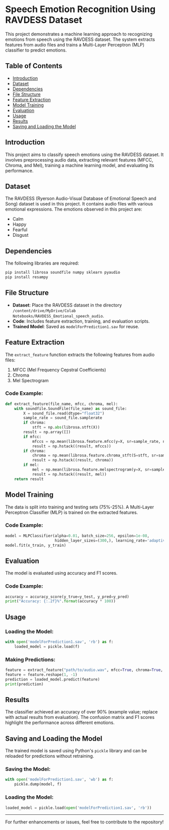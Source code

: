 # Speech Emotion Recognition Using RAVDESS Dataset

This project demonstrates a machine learning approach to recognizing emotions from speech using the RAVDESS dataset. The system extracts features from audio files and trains a Multi-Layer Perceptron (MLP) classifier to predict emotions.

## Table of Contents
- [Introduction](#introduction)
- [Dataset](#dataset)
- [Dependencies](#dependencies)
- [File Structure](#file-structure)
- [Feature Extraction](#feature-extraction)
- [Model Training](#model-training)
- [Evaluation](#evaluation)
- [Usage](#usage)
- [Results](#results)
- [Saving and Loading the Model](#saving-and-loading-the-model)

## Introduction
This project aims to classify speech emotions using the RAVDESS dataset. It involves preprocessing audio data, extracting relevant features (MFCC, Chroma, and Mel), training a machine learning model, and evaluating its performance.

## Dataset
The RAVDESS (Ryerson Audio-Visual Database of Emotional Speech and Song) dataset is used in this project. It contains audio files with various emotional expressions. The emotions observed in this project are:
- Calm
- Happy
- Fearful
- Disgust

## Dependencies
The following libraries are required:
```bash
pip install librosa soundfile numpy sklearn pyaudio
pip install resampy
```

## File Structure
- **Dataset**: Place the RAVDESS dataset in the directory `/content/drive/MyDrive/Colab Notebooks/RAVDESS_Emotional_speech_audio`.
- **Code**: Includes feature extraction, training, and evaluation scripts.
- **Trained Model**: Saved as `modelForPrediction1.sav` for reuse.

## Feature Extraction
The `extract_feature` function extracts the following features from audio files:
1. MFCC (Mel Frequency Cepstral Coefficients)
2. Chroma
3. Mel Spectrogram

### Code Example:
```python
def extract_feature(file_name, mfcc, chroma, mel):
    with soundfile.SoundFile(file_name) as sound_file:
        X = sound_file.read(dtype="float32")
        sample_rate = sound_file.samplerate
        if chroma:
            stft = np.abs(librosa.stft(X))
        result = np.array([])
        if mfcc:
            mfccs = np.mean(librosa.feature.mfcc(y=X, sr=sample_rate, n_mfcc=40).T, axis=0)
            result = np.hstack((result, mfccs))
        if chroma:
            chroma = np.mean(librosa.feature.chroma_stft(S=stft, sr=sample_rate).T, axis=0)
            result = np.hstack((result, chroma))
        if mel:
            mel = np.mean(librosa.feature.melspectrogram(y=X, sr=sample_rate).T, axis=0)
            result = np.hstack((result, mel))
    return result
```

## Model Training
The data is split into training and testing sets (75%-25%). A Multi-Layer Perceptron Classifier (MLP) is trained on the extracted features.

### Code Example:
```python
model = MLPClassifier(alpha=0.01, batch_size=256, epsilon=1e-08, 
                      hidden_layer_sizes=(300,), learning_rate='adaptive', max_iter=500)
model.fit(x_train, y_train)
```

## Evaluation
The model is evaluated using accuracy and F1 scores.

### Code Example:
```python
accuracy = accuracy_score(y_true=y_test, y_pred=y_pred)
print("Accuracy: {:.2f}%".format(accuracy * 100))
```

## Usage
### Loading the Model:
```python
with open('modelForPrediction1.sav', 'rb') as f:
    loaded_model = pickle.load(f)
```

### Making Predictions:
```python
feature = extract_feature("path/to/audio.wav", mfcc=True, chroma=True, mel=True)
feature = feature.reshape(1, -1)
prediction = loaded_model.predict(feature)
print(prediction)
```

## Results
The classifier achieved an accuracy of over 90% (example value; replace with actual results from evaluation). The confusion matrix and F1 scores highlight the performance across different emotions.

## Saving and Loading the Model
The trained model is saved using Python's `pickle` library and can be reloaded for predictions without retraining.

### Saving the Model:
```python
with open('modelForPrediction1.sav', 'wb') as f:
    pickle.dump(model, f)
```

### Loading the Model:
```python
loaded_model = pickle.load(open('modelForPrediction1.sav', 'rb'))
```

---
For further enhancements or issues, feel free to contribute to the repository!

